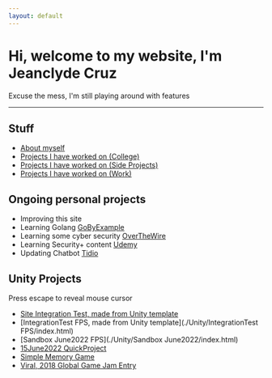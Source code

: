 ```yaml
---
layout: default
---
```


# Hi, welcome to my website, I'm Jeanclyde Cruz
Excuse the mess, I'm still playing around with features

***

## Stuff
*   [About myself](./pages/AboutMyself.html)
*   [Projects I have worked on (College)](./pages/CollegeProjects.html)
*   [Projects I have worked on (Side Projects)](./pages/SideProjects.html)
*   [Projects I have worked on (Work)](./pages/WorkProjects.html)


## Ongoing personal projects
* Improving this site
* Learning Golang [GoByExample](https://gobyexample.com/)
* Learning some cyber security [OverTheWire](https://overthewire.org/wargames/bandit/bandit13.html)
* Learning Security+ content [Udemy](https://external-teksystems.udemy.com/organization/home/)
* Updating Chatbot [Tidio](https://www.tidio.com/panel/dashboard)


## Unity Projects
Press escape to reveal mouse cursor
*   [Site Integration Test, made from Unity template](./Unity/SiteIntegrationTest/index.html)
*   [IntegrationTest FPS, made from Unity template](./Unity/IntegrationTest FPS/index.html)
*   [Sandbox June2022 FPS](./Unity/Sandbox June2022/index.html)
*   [15June2022 QuickProject](./Unity/15June2022/index.html)
*   [Simple Memory Game](./Unity/SimpleMemoryGame/index.html)
*   [Viral, 2018 Global Game Jam Entry](./Unity/Viral/index.html)

